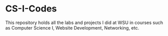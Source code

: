 # CS-I-Codes
This repository holds all the labs and projects I did at WSU in courses such as Computer Science I, Website Development, Networking, etc.
